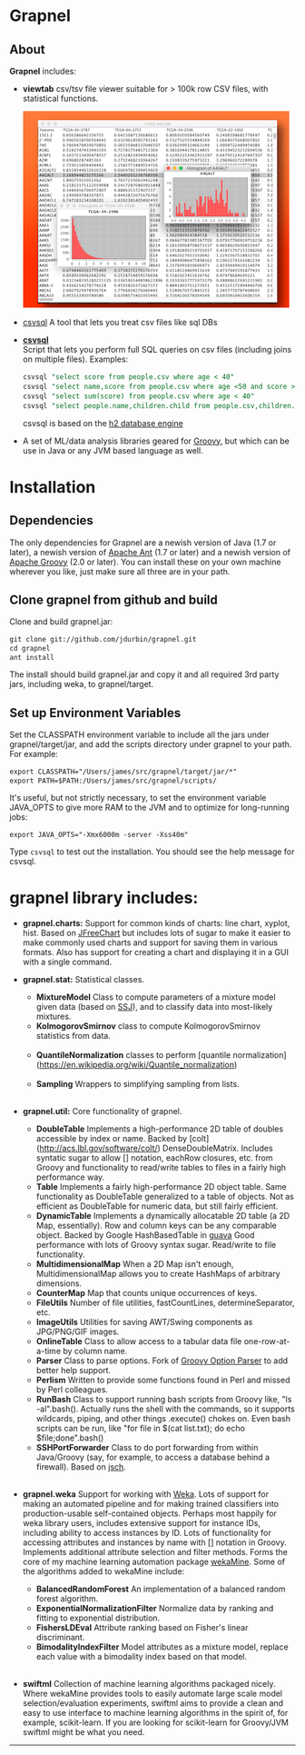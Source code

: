 # Grapnel    

## About



**Grapnel** includes:  

* **viewtab** csv/tsv file viewer suitable for > 100k row CSV files, with statistical functions. 

	![viewtab](resources/img/viewtab_small.png) 
* [csvsql](https://github.com/jdurbin/grapnel/wiki/csvsql)  A tool that lets you treat csv files like sql DBs

* **[csvsql](https://github.com/jdurbin/grapnel/wiki/csvsql)**  
	Script that lets you perform full SQL queries on csv files (including joins on multiple files).  Examples:  
 
	```sql
	csvsql "select score from people.csv where age < 40"
	csvsql "select name,score from people.csv where age <50 and score > 100"
	csvsql "select sum(score) from people.csv where age < 40"
	csvsql "select people.name,children.child from people.csv,children.csv where people.name=children.name"
	```   
	
	csvsql is based on the [h2 database engine](http://www.h2database.com/) 

* A set of ML/data analysis libraries geared for [Groovy](http://groovy.codehaus.org/), but which can be use in Java or any JVM based language as well.  

# Installation

## Dependencies

The only dependencies for Grapnel are a newish version of Java (1.7 or later), a newish version of [Apache Ant](http://ant.apache.org/) (1.7 or later) and a newish version of [Apache Groovy](http://groovy-lang.org) (2.0 or later).   You can install these on your own machine wherever you like, just make sure all three are in your path.  

## Clone grapnel from github and build
Clone and build grapnel.jar:

```
git clone git://github.com/jdurbin/grapnel.git
cd grapnel
ant install
```

The install should build grapnel.jar and copy it and all required 3rd party jars, including weka, to grapnel/target.

## Set up Environment Variables

Set the CLASSPATH environment variable to include all the jars under grapnel/target/jar, and add the scripts
directory under grapnel to your path.  For example: 

```
export CLASSPATH="/Users/james/src/grapnel/target/jar/*"
export PATH=$PATH:/Users/james/src/grapnel/scripts/
```

It's useful, but not strictly necessary, to set the environment variable JAVA_OPTS to give more RAM to the JVM and to optimize for long-running jobs: 

```
export JAVA_OPTS="-Xmx6000m -server -Xss40m"
```

Type `csvsql` to test out the installation.  You should see the help message for csvsql. 


# grapnel library includes:

* **grapnel.charts:**  Support for common kinds of charts: line chart, xyplot, hist.  Based on [JFreeChart](http://www.jfree.org/jfreechart/) but includes lots of sugar to make it easier to make commonly used charts and support for saving them in various formats. Also has support for creating a chart and displaying it in a GUI with a single command. 

* **grapnel.stat:**  Statistical classes.  
    * **MixtureModel** Class to compute parameters of a mixture model given data (based on [SSJ](http://www.iro.umontreal.ca/~simardr/ssj/indexe.html)), and to classify data into most-likely mixtures. 
    * **KolmogorovSmirnov** class to compute KolmogorovSmirnov statistics from data.<br><br>
    * **QuantileNormalization** classes to perform [quantile normalization] (https://en.wikipedia.org/wiki/Quantile_normalization)<br><br>
     * **Sampling** Wrappers to simplifying sampling from lists. <br><br> 
* **grapnel.util:** Core functionality of grapnel.  
    * **DoubleTable**  Implements a high-performance 2D table of doubles accessible by index or name. Backed by [colt] (http://acs.lbl.gov/software/colt/) DenseDoubleMatrix.  Includes syntatic sugar to allow [] notation, eachRow closures, etc. from Groovy and functionality to read/write tables to files in a fairly high performance way. 
    * **Table** Implements a fairly high-performance 2D object table.  Same functionality as DoubleTable generalized to a table of objects.  Not as efficient as DoubleTable for numeric data, but still fairly efficient.
    * **DynamicTable**  Implements a dynamically allocatable 2D table (a 2D Map, essentially).  Row and column keys can be any comparable object.  Backed by Google HashBasedTable in [guava](http://code.google.com/p/guava-libraries/)  Good performance with lots of Groovy syntax sugar. Read/write to file functionality.  
    * **MultidimensionalMap**  When a 2D Map isn't enough, MultidimensionalMap allows you to create HashMaps of arbitrary dimensions.  
    * **CounterMap**  Map that counts unique occurrences of keys.   
    * **FileUtils** Number of file utilities, fastCountLines, determineSeparator, etc. 
    * **ImageUtils** Utilities for saving AWT/Swing components as JPG/PNG/GIF images.  
    * **OnlineTable** Class to allow access to a tabular data file one-row-at-a-time by column name. 
    * **Parser** Class to parse options.  Fork of [Groovy Option Parser](http://code.google.com/p/groovy-option-parser/) to add better help support. 
    * **Perlism** Written to provide some functions found in Perl and missed by Perl colleagues. 
    * **RunBash** Class to support running bash scripts from Groovy like,  "ls -al".bash().  Actually runs the shell with the commands, so it supports wildcards, piping, and other things .execute() chokes on.  Even bash scripts can be run, like "for file in $(cat list.txt); do echo $file;done".bash()
    * **SSHPortForwarder** Class to do port forwarding from within Java/Groovy (say, for example, to access a database behind a firewall).  Based on [jsch](http://www.jcraft.com/jsch/).  <br><br>

* **grapnel.weka** Support for working with [Weka](http://www.cs.waikato.ac.nz/ml/weka/).  Lots of support for making an automated pipeline and for making trained classifiers into production-usable self-contained objects.  Perhaps most happily for weka library users, includes extensive support for instance IDs, including ability to access instances by ID.  Lots of functionality for accessing attributes and instances by name with [] notation in Groovy. Implements additional attribute selection and filter methods.  Forms the core of my machine learning automation package [wekaMine](http://jdurbin.github.com/wekaMine/). Some of the algorithms added to wekaMine include: 
    * **BalancedRandomForest** An implementation of a balanced random forest algorithm. 
    * **ExponentialNormalizationFilter** Normalize data by ranking and fitting to exponential distribution. 
    * **FishersLDEval** Attribute ranking based on Fisher's linear discriminant. 
    * **BimodalityIndexFilter** Model attributes as a mixture model, replace each value with a bimodality index based on that model.
<br><br>
* **swiftml** Collection of machine learning algorithms packaged nicely. Where wekaMine provides tools to easily automate large scale model selection/evaluation experiments, swiftml aims to provide a clean and easy to use interface to machine learning algorithms in the spirit of, for example, scikit-learn.  If you are looking for scikit-learn for Groovy/JVM swiftml might be what you need.  


---
